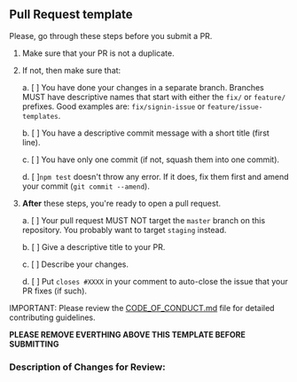 ## Pull Request template
Please, go through these steps before you submit a PR.

1. Make sure that your PR is not a duplicate.
2. If not, then make sure that:

    a. [ ] You have done your changes in a separate branch. Branches MUST have descriptive names that start with either the `fix/` or `feature/` prefixes. Good examples are: `fix/signin-issue` or `feature/issue-templates`.

    b. [ ] You have a descriptive commit message with a short title (first line).

    c. [ ] You have only one commit (if not, squash them into one commit).

    d. [ ]`npm test` doesn't throw any error. If it does, fix them first and amend your commit (`git commit --amend`).

3. **After** these steps, you're ready to open a pull request.

    a. [ ] Your pull request MUST NOT target the `master` branch on this repository. You probably want to target `staging` instead.

    b. [ ] Give a descriptive title to your PR.

    c. [ ] Describe your changes.

    d. [ ] Put `closes #XXXX` in your comment to auto-close the issue that your PR fixes (if such).

IMPORTANT: Please review the [CODE_OF_CONDUCT.md](//docs/CODE_OF_CONDUCT.md) file for detailed contributing guidelines.

**PLEASE REMOVE EVERTHING ABOVE THIS TEMPLATE BEFORE SUBMITTING**

### Description of Changes for Review:

